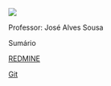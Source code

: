 ![](http://www.analisedesistemas.bl.ee/wp-content/uploads/2014/02/engenharia-de-software.jpg)  

Professor: José Alves Sousa  

Sumário  

[REDMINE](https://github.com/juliofarias15/Resumos/blob/master/README.md)  

[Git](https://github.com/juliofarias15/Resumos/blob/master/Git)
